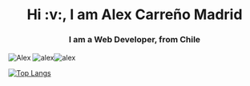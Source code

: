 <h1 align="center">Hi :v:, I am Alex Carreño Madrid</h1>
<h3 align="center">I am a Web Developer, from Chile </h3>


<p><img align="center" src="https://github-readme-stats.vercel.app/api/top-langs?username=x9laaa&show_icons=true&locale=en&theme=tokyonight&langs_count=3" alt="Alex" />&nbsp;<img align="center" src="https://github-readme-stats.vercel.app/api?username=x9laaa&show_icons=true&locale=en&theme=tokyonight" alt="alex" /><img align="center" src="https://github-readme-streak-stats.herokuapp.com/?user=x9laaa&theme=dark" alt="alex" /></p>

[![Top Langs](https://github-readme-stats.vercel.app/api/top-langs/?username=x9laaa&layout=donut-vertical)](https://github.com/x9laaa/github-readme-stats)

<!--
**x9laaa/x9laaa** is a ✨ _special_ ✨ repository because its `README.md` (this file) appears on your GitHub profile.

Here are some ideas to get you started

- 🔭 I’m currently working on ...
- 🌱 I’m currently learning ...
- 👯 I’m looking to collaborate on ...
- 🤔 I’m looking for help with ...
- 💬 Ask me about ...
- 📫 How to reach me: ...
- 😄 Pronouns: ...
- ⚡ Fun fact: ...
-->
